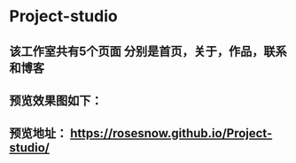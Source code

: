 # Project-studio
## 该工作室共有5个页面 分别是首页，关于，作品，联系和博客 
## 预览效果图如下：
## 预览地址： https://rosesnow.github.io/Project-studio/
